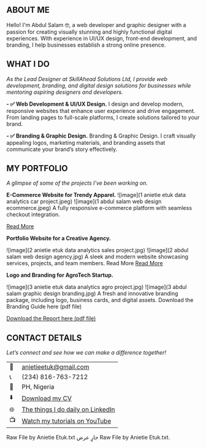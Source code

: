 
<!--Section 1: Introduce your self-->
## ABOUT ME

Hello! I'm Abdul Salam 🤓, a web developer and graphic designer with a passion for creating visually stunning and highly functional digital experiences. With experience in UI/UX design, front-end development, and branding, I help businesses establish a strong online presence.


<!--Mention your top/relevant skills here - core and soft skills-->
## WHAT I DO

*As the Lead Designer at SkillAhead Solutions Ltd, I provide web development, branding, and digital design solutions for businesses while mentoring aspiring designers and developers.*

**- ✅ Web Development & UI/UX Design.**
I design and develop modern, responsive websites that enhance user experience and drive engagement. From landing pages to full-scale platforms, I create solutions tailored to your brand. 

**- ✅ Branding & Graphic Design.**
Branding & Graphic Design. I craft visually appealing logos, marketing materials, and branding assets that communicate your brand’s story effectively. 


<!--Section 2: List 3-4 key projects-->
## MY PORTFOLIO 

*A glimpse of some of the projects I've been working on.*

**E-Commerce Website for Trendy Apparel.**
![image](1 anietie etuk data analytics car project.jpeg)
![image](1 abdul salam web design ecommerce.jpeg)
A fully responsive e-commerce platform with seamless checkout integration.

[Read More](https://www.linkedin.com/pulse/predictive-modeling-hypothesis-testing-using-titanic-dataset-anietie/)

**Portfolio Website for a Creative Agency.**

![image](2 anietie etuk data analytics sales project.jpg)
![image](2 abdul salam web design agency.jpg)
A sleek and modern website showcasing services, projects, and team members.
Read More
[Read More](https://www.linkedin.com/pulse/predictive-modeling-hypothesis-testing-using-titanic-dataset-anietie/)

**Logo and Branding for AgroTech Startup.**

![image](3 anietie etuk data analytics agro project.jpg)
![image](3 abdul salam graphic design branding.jpg)
A fresh and innovative branding package, including logo, business cards, and digital assets.
Download the Branding Guide here (pdf file)

<a href="17 How to Present Data to Executives by Anietie Etuk.pdf">Download the Report here (pdf file)</a>


## CONTACT DETAILS

*Let’s connect and see how we can make a difference together!*
<table>
  <tbody>
    <tr>
      <td>📧</td>
      <td><a href="mailto:anietieetuk@gmail.com">anietieetuk@gmail.com</a></td>
    </tr>
    <tr>
      <td>📞</td>
      <td>(234) 816-763-7212</td>
    </tr>
    <tr>
      <td>📍</td>
      <td>PH, Nigeria</td>
    </tr>
    <tr>
      <td>⬇️</td>
      <td><a href="https://etuk123456.github.io/portfolio1/docs/Profile.pdf">Download my CV</a></td>
    </tr>
    <tr>
      <td>🌐</td>
      <td><a href="https://linkedin.com/in/etukanietie">The things I do daily on LinkedIn</a></td>
    </tr>
    <tr>
      <td>📺</td>
      <td><a href="https://www.youtube.com/@LearnwithEtuk">Watch my tutorials on YouTube</a></td>
    </tr>
  </tbody>
</table>

   




Raw File by Anietie Etuk.txt
جارٍ عرض Raw File by Anietie Etuk.txt.
